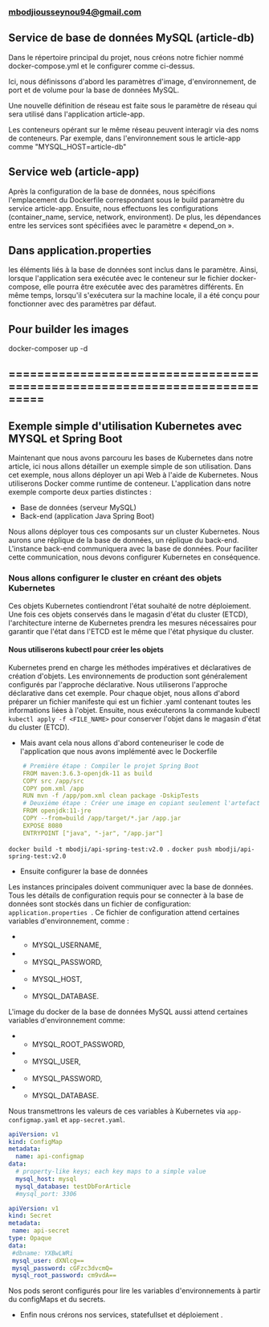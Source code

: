 ### mbodjiousseynou94@gmail.com 

## Service de base de données MySQL (article-db)

Dans le répertoire principal du projet, nous créons notre fichier nommé docker-compose.yml et le configurer comme ci-dessus. 

Ici, nous définissons d'abord les paramètres d'image, d'environnement, de port et de volume pour la base de données MySQL.

Une nouvelle définition de réseau est faite sous le paramètre de réseau qui sera utilisé dans l'application article-app. 

Les conteneurs opérant sur le même réseau peuvent interagir via des noms de conteneurs. 
Par exemple, dans l'environnement sous le article-app comme "MYSQL_HOST=article-db"


## Service web (article-app)

Après la configuration de la base de données, nous spécifions l'emplacement du Dockerfile correspondant sous le build paramètre du service article-app. 
Ensuite, nous effectuons les configurations (container_name, service, network, environment).
De plus, les dépendances entre les services sont spécifiées avec le paramètre « depend_on ».

## Dans application.properties 

les éléments liés à la base de données sont inclus dans le paramètre.
 Ainsi, lorsque l'application sera exécutée avec le conteneur sur le fichier docker-compose, elle pourra être exécutée avec des paramètres différents.
 En même temps, lorsqu'il s'exécutera sur la machine locale, il a été conçu pour fonctionner avec des paramètres par défaut.

## Pour builder les images

docker-composer up -d

## ===========================================================================

## Exemple simple d'utilisation Kubernetes avec MYSQL et Spring Boot

Maintenant que nous avons parcouru les bases de Kubernetes dans notre article, ici nous allons détailler un exemple simple de son utilisation. Dans cet exemple, nous allons déployer un api Web à l'aide de Kubernetes. Nous utiliserons Docker comme runtime de conteneur. L'application dans notre exemple comporte deux parties distinctes :

* Base de données (serveur MySQL)
* Back-end (application Java Spring Boot)

Nous allons déployer tous ces composants sur un cluster Kubernetes. Nous aurons une réplique de la base de données, un réplique du back-end. L'instance back-end communiquera avec la base de données. Pour faciliter cette communication, nous devons configurer Kubernetes en conséquence.

### Nous allons configurer le cluster en créant des objets Kubernetes 

Ces objets Kubernetes contiendront l'état souhaité de notre déploiement. Une fois ces objets conservés dans le magasin d'état du cluster (ETCD), l'architecture interne de Kubernetes prendra les mesures nécessaires pour garantir que l'état dans l'ETCD est le même que l'état physique du cluster.

#### Nous utiliserons kubectl pour créer les objets

Kubernetes prend en charge les méthodes impératives et déclaratives de création d'objets. Les environnements de production sont généralement configurés par l'approche déclarative. Nous utiliserons l'approche déclarative dans cet exemple. Pour chaque objet, nous allons d'abord préparer un fichier manifeste qui est un fichier .yaml contenant toutes les informations liées à l'objet. Ensuite, nous exécuterons la commande kubectl `kubectl apply -f <FILE_NAME>` pour conserver l'objet dans le magasin d'état du cluster (ETCD).

* Mais avant cela nous allons d'abord conteneuriser le code de l'application que nous avons implémenté avec le Dockerfile

``` yaml
    # Première étape : Compiler le projet Spring Boot
    FROM maven:3.6.3-openjdk-11 as build
    COPY src /app/src
    COPY pom.xml /app
    RUN mvn -f /app/pom.xml clean package -DskipTests
    # Deuxième étape : Créer une image en copiant seulement l'artefact JAR généré dans la première étape
    FROM openjdk:11-jre
    COPY --from=build /app/target/*.jar /app.jar
    EXPOSE 8080
    ENTRYPOINT ["java", "-jar", "/app.jar"]
``` 

` docker build -t mbodji/api-spring-test:v2.0 . `
` docker push mbodji/api-spring-test:v2.0 `

* Ensuite configurer la base de données

Les instances principales doivent communiquer avec la base de données. Tous les détails de configuration requis pour se connecter à la base de données sont stockés dans un fichier de configuration: `application.properties `.
Ce fichier de configuration attend certaines variables d'environnement, comme :
* * MYSQL_USERNAME, 
* * MYSQL_PASSWORD, 
* * MYSQL_HOST, 
* * MYSQL_DATABASE. 

L'image du docker de la base de données MySQL aussi attend certaines variables d'environnement comme:
* * MYSQL_ROOT_PASSWORD, 
* * MYSQL_USER, 
* * MYSQL_PASSWORD, 
* * MYSQL_DATABASE.

Nous transmettrons les valeurs de ces variables à Kubernetes via `app-configmap.yaml` et `app-secret.yaml`.

```yaml
apiVersion: v1
kind: ConfigMap
metadata:
  name: api-configmap
data:
  # property-like keys; each key maps to a simple value
  mysql_host: mysql
  mysql_database: testDbForArticle
  #mysql_port: 3306
```
```yaml
apiVersion: v1
kind: Secret
metadata:
 name: api-secret
type: Opaque
data:
 #dbname: YXBwLWRi
 mysql_user: dXNlcg==
 mysql_password: cGFzc3dvcmQ=
 mysql_root_password: cm9vdA==
```

Nos pods seront configurés pour lire les variables d'environnements à partir du configMaps et du secrets.

* Enfin nous crérons nos services, statefullset et déploiement .
